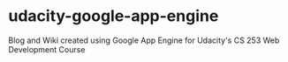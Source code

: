 udacity-google-app-engine
=========================

Blog and Wiki created using Google App Engine for Udacity's CS 253 Web Development Course
